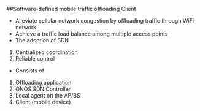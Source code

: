 ##Software-defined mobile traffic offloading Client
*	Alleviate cellular network congestion by offloading traffic through WiFi network
*	Achieve a traffic load balance among multiple access points
*	The adoption of SDN
 1.	Centralized coordination
 2.	Reliable control
*	Consists of
 1. Offloading application
 2. ONOS SDN Controller
 3. Local agent on the AP/BS
 4. Client (mobile device)  
